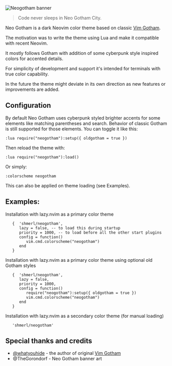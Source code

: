 ![Neogotham banner](https://github.com/shmerl/neogotham/assets/310927/c961160d-b9ed-468a-9bcb-670609ee366d)
> Code never sleeps in Neo Gotham City.

Neo Gotham is a dark Neovim color theme based on classic [Vim Gotham](https://github.com/whatyouhide/vim-gotham).

The motivation was to write the theme using Lua and make it compatible with recent Neovim.

It mostly follows Gotham with addition of some cyberpunk style inspired colors for accented details.

For simplicity of development and support it's intended for terminals with true color capability.

In the future the theme might deviate in its own direction as new features or improvements are added.

## Configuration

By default Neo Gotham uses cyberpunk styled brighter accents for some elements like matching parentheses and search.
Behavior of classic Gotham is still supported for those elements. You can toggle it like this:

```
:lua require("neogotham"):setup({ oldgotham = true })
```

Then reload the theme with:
```
:lua require("neogotham"):load()
```

Or simply:

```
:colorscheme neogotham
```

This can also be applied on theme loading (see Examples).

## Examples:

Installation with lazy.nvim as a primary color theme

``` 
   {  'shmerl/neogotham',
      lazy = false, -- to load this during startup
      priority = 1000, -- to load before all the other start plugins
      config = function()
         vim.cmd.colorscheme("neogotham")
      end
   }

```

Installation with lazy.nvim as a primary color theme using optional old Gotham styles

``` 
   {  'shmerl/neogotham',
      lazy = false,
      priority = 1000,
      config = function()
         require("neogotham"):setup({ oldgotham = true })
         vim.cmd.colorscheme("neogotham")
      end
   }

```

Installation with lazy.nvim as a secondary color theme (for manual loading)

```
   'shmerl/neogotham'
```

## Special thanks and credits
* [@whatyouhide](https://github.com/whatyouhide) - the author of original [Vim Gotham](https://github.com/whatyouhide/vim-gotham)
* @TheGorondorf - Neo Gotham banner art
